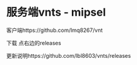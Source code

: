 # 服务端vnts - mipsel
客户端https://github.com/lmq8267/vnt

下载 点右边的releases

更新说明https://github.com/lbl8603/vnts/releases
